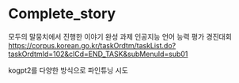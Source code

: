 # Complete_story

모두의 말뭉치에서 진행한 이야기 완성 과제 인공지능 언어 능력 평가 경진대회
https://corpus.korean.go.kr/taskOrdtm/taskList.do?taskOrdtmId=102&clCd=END_TASK&subMenuId=sub01




kogpt2를 다양한 방식으로 파인튜닝 시도
